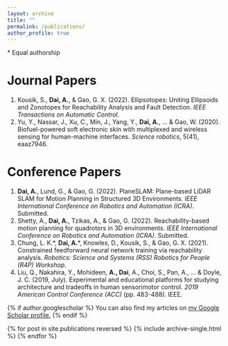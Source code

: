 ```yaml
---
layout: archive
title: ""
permalink: /publications/
author_profile: true
---
```


\* Equal authorship

Journal Papers
======
1. Kousik, S., **Dai, A.**, & Gao, G. X. (2022). Ellipsotopes: Uniting Ellipsoids and Zonotopes for Reachability Analysis and Fault Detection. *IEEE Transactions on Automatic Control*.
2. Yu, Y., Nassar, J., Xu, C., Min, J., Yang, Y., **Dai, A.**, ... & Gao, W. (2020). Biofuel-powered soft electronic skin with multiplexed and wireless sensing for human-machine interfaces. *Science robotics*, 5(41), eaaz7946.


Conference Papers
======
1. **Dai, A.**, Lund, G., & Gao, G. (2022). PlaneSLAM: Plane-based LiDAR SLAM for Motion Planning in Structured 3D Environments. *IEEE International Conference on Robotics and Automation (ICRA)*. Submitted.
2. Shetty, A., **Dai, A.**, Tzikas, A., & Gao, G. (2022). Reachability-based motion planning for quadrotors in 3D environments. *IEEE International Conference on Robotics and Automation (ICRA)*. Submitted.
3. Chung, L. K.\*, **Dai, A.**\*, Knowles, D., Kousik, S., & Gao, G. X. (2021). Constrained feedforward neural network training via reachability analysis. *Robotics: Science and Systems (RSS) Robotics for People (R4P) Workshop*.
4. Liu, Q., Nakahira, Y., Mohideen, **A., Dai**, A., Choi, S., Pan, A., ... & Doyle, J. C. (2019, July). Experimental and educational platforms for studying architecture and tradeoffs in human sensorimotor control. *2019 American Control Conference (ACC)* (pp. 483-488). IEEE.



{% if author.googlescholar %}
  You can also find my articles on <u><a href="{{author.googlescholar}}">my Google Scholar profile</a>.</u>
{% endif %}

<!-- {% include base_path %} -->

{% for post in site.publications reversed %}
  {% include archive-single.html %}
{% endfor %}
